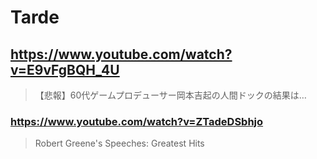 # Tarde

## https://www.youtube.com/watch?v=E9vFgBQH_4U

> 【悲報】60代ゲームプロデューサー岡本吉起の人間ドックの結果は… 

### https://www.youtube.com/watch?v=ZTadeDSbhjo

> Robert Greene's Speeches: Greatest Hits 
